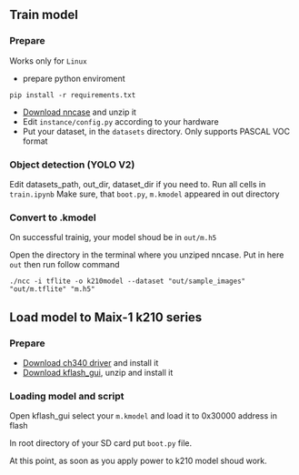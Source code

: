 ## Train model

### Prepare

Works only for `Linux`

* prepare python enviroment

```
pip install -r requirements.txt
```

* [Download nncase](https://github.com/kendryte/nncase/releases/tag/v0.1.0-rc5) and unzip it 
* Edit `instance/config.py` according to your hardware
* Put your dataset, in the `datasets` directory. Only supports PASCAL VOC format

### Object detection (YOLO V2)

Edit datasets_path, out_dir, dataset_dir if you need to.
Run all cells in `train.ipynb`
Make sure, that `boot.py`, `m.kmodel` appeared in out directory  

### Convert to .kmodel

On successful trainig, your model shoud be in `out/m.h5`

Open the directory in the terminal where you unziped nncase. Put in here `out` then run follow command

```
./ncc -i tflite -o k210model --dataset "out/sample_images" "out/m.tflite" "m.h5"
```

## Load model to Maix-1 k210 series 

### Prepare

* [Download ch340 driver](https://wiki.iarduino.ru/page/ch340-win-ten/) and install it
* [Download kflash_gui](https://github.com/sipeed/kflash_gui/releases/tag/v1.8.1), unzip and install it

### Loading model and script

Open kflash_gui select your `m.kmodel` and load it to 0x30000 address in flash

In root directory of your SD card put `boot.py` file.

At this point, as soon as you apply power to k210 model shoud work.